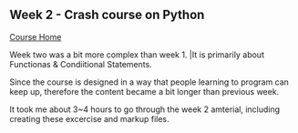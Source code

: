 ## Week 2 - Crash course on Python 
[Course Home](https://www.coursera.org/learn/python-crash-course/home/welcome)

Week two was a bit more complex than week 1. |It is primarily about Functionas & Condiitional Statements.

Since the course is designed in a way that people learning to program can keep up, therefore the content became a bit longer than previous week.

It took me about 3~4 hours to go through the week 2 amterial, including creating these excercise and markup files.